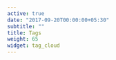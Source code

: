 ```yaml
---
active: true
date: "2017-09-20T00:00:00+05:30"
subtitle: ""
title: Tags
weight: 65
widget: tag_cloud
---
```

